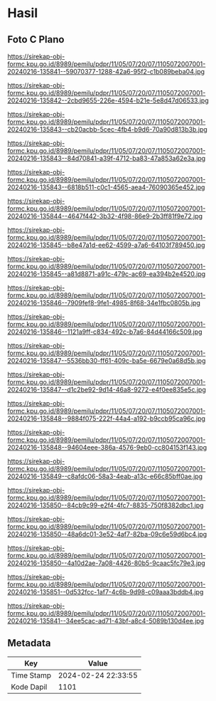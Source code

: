 # Hasil

## Foto C Plano

https://sirekap-obj-formc.kpu.go.id/8989/pemilu/pdpr/11/05/07/20/07/1105072007001-20240216-135841--59070377-1288-42a6-95f2-c1b089beba04.jpg

https://sirekap-obj-formc.kpu.go.id/8989/pemilu/pdpr/11/05/07/20/07/1105072007001-20240216-135842--2cbd9655-226e-4594-b21e-5e8d47d06533.jpg

https://sirekap-obj-formc.kpu.go.id/8989/pemilu/pdpr/11/05/07/20/07/1105072007001-20240216-135843--cb20acbb-5cec-4fb4-b9d6-70a90d813b3b.jpg

https://sirekap-obj-formc.kpu.go.id/8989/pemilu/pdpr/11/05/07/20/07/1105072007001-20240216-135843--84d70841-a39f-4712-ba83-47a853a62e3a.jpg

https://sirekap-obj-formc.kpu.go.id/8989/pemilu/pdpr/11/05/07/20/07/1105072007001-20240216-135843--6818b511-c0c1-4565-aea4-76090365e452.jpg

https://sirekap-obj-formc.kpu.go.id/8989/pemilu/pdpr/11/05/07/20/07/1105072007001-20240216-135844--4647f442-3b32-4f98-86e9-2b3ff81f9e72.jpg

https://sirekap-obj-formc.kpu.go.id/8989/pemilu/pdpr/11/05/07/20/07/1105072007001-20240216-135845--b8e47a1d-ee62-4599-a7a6-64103f789450.jpg

https://sirekap-obj-formc.kpu.go.id/8989/pemilu/pdpr/11/05/07/20/07/1105072007001-20240216-135845--a81d8871-a91c-479c-ac69-ea394b2e4520.jpg

https://sirekap-obj-formc.kpu.go.id/8989/pemilu/pdpr/11/05/07/20/07/1105072007001-20240216-135846--7909fef8-9fe1-4985-8f68-34e1fbc0805b.jpg

https://sirekap-obj-formc.kpu.go.id/8989/pemilu/pdpr/11/05/07/20/07/1105072007001-20240216-135846--1121a9ff-c834-492c-b7a6-84d44166c509.jpg

https://sirekap-obj-formc.kpu.go.id/8989/pemilu/pdpr/11/05/07/20/07/1105072007001-20240216-135847--5536bb30-ff61-409c-ba5e-6679e0a68d5b.jpg

https://sirekap-obj-formc.kpu.go.id/8989/pemilu/pdpr/11/05/07/20/07/1105072007001-20240216-135847--d1c2be92-9d14-46a8-9272-e4f0ee835e5c.jpg

https://sirekap-obj-formc.kpu.go.id/8989/pemilu/pdpr/11/05/07/20/07/1105072007001-20240216-135848--9884f075-222f-44a4-a192-b9ccb95ca96c.jpg

https://sirekap-obj-formc.kpu.go.id/8989/pemilu/pdpr/11/05/07/20/07/1105072007001-20240216-135848--94604eee-386a-4576-9eb0-cc804153f143.jpg

https://sirekap-obj-formc.kpu.go.id/8989/pemilu/pdpr/11/05/07/20/07/1105072007001-20240216-135849--c8afdc06-58a3-4eab-a13c-e66c85bff0ae.jpg

https://sirekap-obj-formc.kpu.go.id/8989/pemilu/pdpr/11/05/07/20/07/1105072007001-20240216-135850--84cb9c99-e2f4-4fc7-8835-750f8382dbc1.jpg

https://sirekap-obj-formc.kpu.go.id/8989/pemilu/pdpr/11/05/07/20/07/1105072007001-20240216-135850--48a6dc01-3e52-4af7-82ba-09c6e59d6bc4.jpg

https://sirekap-obj-formc.kpu.go.id/8989/pemilu/pdpr/11/05/07/20/07/1105072007001-20240216-135850--4a10d2ae-7a08-4426-80b5-9caac5fc79e3.jpg

https://sirekap-obj-formc.kpu.go.id/8989/pemilu/pdpr/11/05/07/20/07/1105072007001-20240216-135851--0d532fcc-1af7-4c6b-9d98-c09aaa3bddb4.jpg

https://sirekap-obj-formc.kpu.go.id/8989/pemilu/pdpr/11/05/07/20/07/1105072007001-20240216-135841--34ee5cac-ad71-43bf-a8c4-5089b130d4ee.jpg


## Metadata

| Key        | Value               |
| ---------- | ------------------- |
| Time Stamp | 2024-02-24 22:33:55 |
| Kode Dapil | 1101                |




